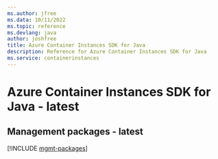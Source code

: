 ```yaml
---
ms.author: jfree
ms.data: 10/11/2022
ms.topic: reference
ms.devlang: java
author: joshfree
title: Azure Container Instances SDK for Java
description: Reference for Azure Container Instances SDK for Java
ms.service: containerinstances
---
```

# Azure Container Instances SDK for Java - latest

## Management packages - latest
[!INCLUDE [mgmt-packages](container-instances-mgmt-index.md)]